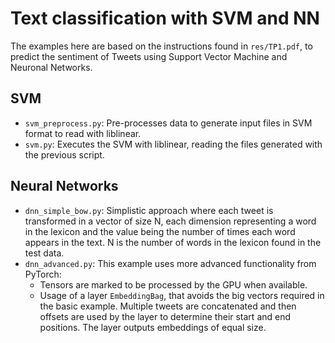 # Text classification with SVM and NN

The examples here are based on the instructions found in `res/TP1.pdf`, to
predict the sentiment of Tweets using Support Vector Machine and Neuronal
Networks.


## SVM

- `svm_preprocess.py`:
   Pre-processes data to generate input files in SVM format to read with
   liblinear.
- `svm.py`: Executes the SVM with liblinear, reading the files generated with
   the previous script.


## Neural Networks

- `dnn_simple_bow.py`:
   Simplistic approach where each tweet is transformed in a vector of size N,
   each dimension representing a word in the lexicon and the value being the
   number of times each word appears in the text.
   N is the number of words in the lexicon found in the test data.
- `dnn_advanced.py`:
  This example uses more advanced functionality from PyTorch:
  - Tensors are marked to be processed by the GPU when available.
  - Usage of a layer `EmbeddingBag`, that avoids the big vectors required in the
    basic example. Multiple tweets are concatenated and then offsets are used by
    the layer to determine their start and end positions. The layer outputs
    embeddings of equal size.
